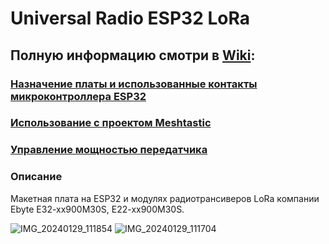 # Universal Radio ESP32 LoRa
## Полную информацию смотри в [Wiki](https://github.com/Ale-maker325/URAD32-LoRa/wiki):

### [Назначение платы и использованные контакты микроконтроллера ESP32](https://github.com/Ale-maker325/URAD32-LoRa/wiki)
### [Использование с проектом Meshtastic](https://github.com/Ale-maker325/URAD32-LoRa/wiki/%D0%98%D1%81%D0%BF%D0%BE%D0%BB%D1%8C%D0%B7%D0%BE%D0%B2%D0%B0%D0%BD%D0%B8%D0%B5-%D1%81-%D0%BF%D1%80%D0%BE%D0%B5%D0%BA%D1%82%D0%BE%D0%BC-Meshtastic)
### [Управление мощностью передатчика](https://github.com/Ale-maker325/URAD32-LoRa/wiki/%D0%A3%D0%BF%D1%80%D0%B0%D0%B2%D0%BB%D0%B5%D0%BD%D0%B8%D0%B5-%D0%BC%D0%BE%D1%89%D0%BD%D0%BE%D1%81%D1%82%D1%8C%D1%8E-%D0%BF%D0%B5%D1%80%D0%B5%D0%B4%D0%B0%D1%82%D1%87%D0%B8%D0%BA%D0%B0)
### Описание
Макетная плата на ESP32 и модулях радиотрансиверов LoRa компании Ebyte E32-xx900M30S, E22-xx900M30S.

![IMG_20240129_111854](https://github.com/Ale-maker325/URAD32-LoRa/assets/75394336/ccfe7edf-15e4-4b7a-b3c6-74a4447217ab)
![IMG_20240129_111704](https://github.com/Ale-maker325/URAD32-LoRa/assets/75394336/e0955806-aeb8-4d61-8fd3-d09c8576aecf)

